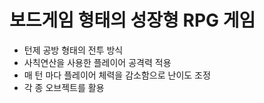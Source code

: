 # 보드게임 형태의 성장형 RPG 게임
- 턴제 공방 형태의 전투 방식
- 사칙연산을 사용한 플레이어 공격력 적용
- 매 턴 마다 플레이어 체력을 감소함으로 난이도 조정
- 각 종 오브젝트를 활용
